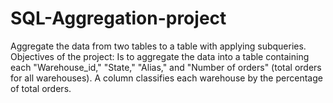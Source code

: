 # SQL-Aggregation-project
Aggregate the data from two tables to a table with applying subqueries. Objectives of the project: Is to aggregate the data into a table containing each "Warehouse_id," "State," "Alias," and "Number of orders" (total orders for all warehouses). A column classifies each warehouse by the percentage of total orders.
